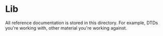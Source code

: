 # Lib

All reference documentation is stored in this directory.
For example, DTDs you're working with, other material you're working against.